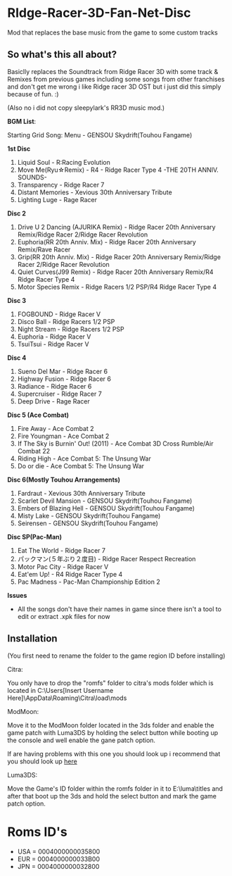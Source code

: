 # RIdge-Racer-3D-Fan-Net-Disc
Mod that replaces the base music from the game to some custom tracks

## So what's this all about?
Basiclly replaces the Soundtrack from Ridge Racer 3D with some track & Remixes from previous games including some songs from other franchises
and don't get me wrong i like Ridge racer 3D OST but i just did this simply because of fun. :)

(Also no i did not copy sleepylark's RR3D music mod.)


**BGM List**:

Starting Grid Song: Menu - GENSOU Skydrift(Touhou Fangame) 

**1st Disc**

1. Liquid Soul - R:Racing Evolution
2. Move Me(Ryu☆Remix) - R4 - Ridge Racer Type 4 -THE 20TH ANNIV. SOUNDS-
3. Transparency - Ridge Racer 7 
4. Distant Memories - Xevious 30th Anniversary Tribute
5. Lighting Luge - Rage Racer

**Disc 2**
1. Drive U 2 Dancing (AJURIKA Remix) - Ridge Racer 20th Anniversary Remix/Ridge Racer 2/Ridge Racer Revolution
2. Euphoria(RR 20th Anniv. Mix) - Ridge Racer 20th Anniversary Remix/Rave Racer
3. Grip(RR 20th Anniv. Mix) - Ridge Racer 20th Anniversary Remix/Ridge Racer 2/Ridge Racer Revolution
4. Quiet Curves(J99 Remix) - Ridge Racer 20th Anniversary Remix/R4 Ridge Racer Type 4
5. Motor Species Remix - Ridge Racers 1/2 PSP/R4 Ridge Racer Type 4

**Disc 3**
1. FOGBOUND - Ridge Racer V
2. Disco Ball - Ridge Racers 1/2 PSP
3. Night Stream - Ridge Racers 1/2 PSP
4. Euphoria - Ridge Racer V 
5. TsuiTsui - Ridge Racer V

**Disc 4**
1. Sueno Del Mar - Ridge Racer 6
2. Highway Fusion - Ridge Racer 6
3. Radiance - Ridge Racer 6
4. Supercruiser - Ridge Racer 7
5. Deep Drive - Rage Racer

**Disc 5 (Ace Combat)**
1. Fire Away - Ace Combat 2
2. Fire Youngman - Ace Combat 2
3. If The Sky is Burnin' Out! (2011) - Ace Combat 3D Cross Rumble/Air Combat 22
4. Riding High - Ace Combat 5: The Unsung War
5. Do or die - Ace Combat 5: The Unsung War

**Disc 6(Mostly Touhou Arrangements)**
1. Fardraut - Xevious 30th Anniversary Tribute
2. Scarlet Devil Mansion - GENSOU Skydrift(Touhou Fangame)
3. Embers of Blazing Hell - GENSOU Skydrift(Touhou Fangame)
4. Misty Lake - GENSOU Skydrift(Touhou Fangame)
5. Seirensen - GENSOU Skydrift(Touhou Fangame)

**Disc SP(Pac-Man)**
1. Eat The World - Ridge Racer 7
2. パックマン(５年ぶり２度目) - Ridge Racer Respect Recreation
3. Motor Pac City - Ridge Racer V
4. Eat'em Up! - R4 Ridge Racer Type 4
5. Pac Madness - Pac-Man Championship Edition 2

**Issues**

- All the songs don't have their names in game since there isn't a tool to edit or extract .xpk files for now


## Installation

(You first need to rename the folder to the game region ID before installing)

Citra:

You only have to drop the "romfs" folder to citra's mods folder which is located in C:\Users\[Insert Username Here]\AppData\Roaming\Citra\load\mods


ModMoon:

Move it to the ModMoon folder located in the 3ds folder and enable the game patch with Luma3DS by holding the select button while booting up the console and well enable the gane patch option.

If are having problems with this one you should look up i recommend that you should look up [here](https://gbatemp.net/threads/modmoon-a-beautiful-simple-and-compact-mods-manager-for-the-nintendo-3ds.519080/)

Luma3DS:

Move the Game's ID folder within the romfs folder in it to E:\luma\titles and after that boot up the 3ds and hold the select button and mark the game patch option.


# Roms ID's

- USA = 0004000000035800
- EUR = 0004000000033B00
- JPN = 0004000000032800

